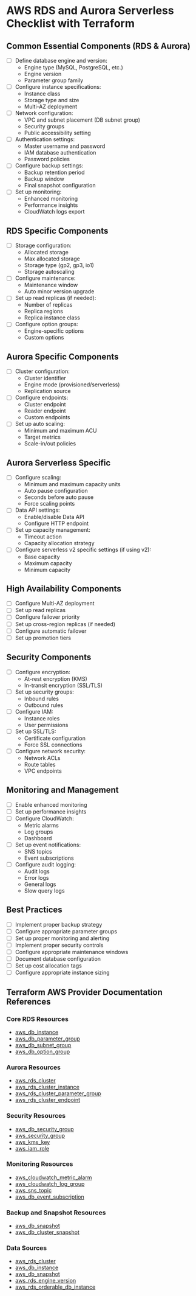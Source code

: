 # AWS RDS and Aurora Serverless Checklist with Terraform

## Common Essential Components (RDS & Aurora)

- [ ] Define database engine and version:
  - Engine type (MySQL, PostgreSQL, etc.)
  - Engine version
  - Parameter group family
- [ ] Configure instance specifications:
  - Instance class
  - Storage type and size
  - Multi-AZ deployment
- [ ] Network configuration:
  - VPC and subnet placement (DB subnet group)
  - Security groups
  - Public accessibility setting
- [ ] Authentication settings:
  - Master username and password
  - IAM database authentication
  - Password policies
- [ ] Configure backup settings:
  - Backup retention period
  - Backup window
  - Final snapshot configuration
- [ ] Set up monitoring:
  - Enhanced monitoring
  - Performance insights
  - CloudWatch logs export

## RDS Specific Components

- [ ] Storage configuration:
  - Allocated storage
  - Max allocated storage
  - Storage type (gp2, gp3, io1)
  - Storage autoscaling
- [ ] Configure maintenance:
  - Maintenance window
  - Auto minor version upgrade
- [ ] Set up read replicas (if needed):
  - Number of replicas
  - Replica regions
  - Replica instance class
- [ ] Configure option groups:
  - Engine-specific options
  - Custom options

## Aurora Specific Components

- [ ] Cluster configuration:
  - Cluster identifier
  - Engine mode (provisioned/serverless)
  - Replication source
- [ ] Configure endpoints:
  - Cluster endpoint
  - Reader endpoint
  - Custom endpoints
- [ ] Set up auto scaling:
  - Minimum and maximum ACU
  - Target metrics
  - Scale-in/out policies

## Aurora Serverless Specific

- [ ] Configure scaling:
  - Minimum and maximum capacity units
  - Auto pause configuration
  - Seconds before auto pause
  - Force scaling points
- [ ] Data API settings:
  - Enable/disable Data API
  - Configure HTTP endpoint
- [ ] Set up capacity management:
  - Timeout action
  - Capacity allocation strategy
- [ ] Configure serverless v2 specific settings (if using v2):
  - Base capacity
  - Maximum capacity
  - Minimum capacity

## High Availability Components

- [ ] Configure Multi-AZ deployment
- [ ] Set up read replicas
- [ ] Configure failover priority
- [ ] Set up cross-region replicas (if needed)
- [ ] Configure automatic failover
- [ ] Set up promotion tiers

## Security Components

- [ ] Configure encryption:
  - At-rest encryption (KMS)
  - In-transit encryption (SSL/TLS)
- [ ] Set up security groups:
  - Inbound rules
  - Outbound rules
- [ ] Configure IAM:
  - Instance roles
  - User permissions
- [ ] Set up SSL/TLS:
  - Certificate configuration
  - Force SSL connections
- [ ] Configure network security:
  - Network ACLs
  - Route tables
  - VPC endpoints

## Monitoring and Management

- [ ] Enable enhanced monitoring
- [ ] Set up performance insights
- [ ] Configure CloudWatch:
  - Metric alarms
  - Log groups
  - Dashboard
- [ ] Set up event notifications:
  - SNS topics
  - Event subscriptions
- [ ] Configure audit logging:
  - Audit logs
  - Error logs
  - General logs
  - Slow query logs

## Best Practices

- [ ] Implement proper backup strategy
- [ ] Configure appropriate parameter groups
- [ ] Set up proper monitoring and alerting
- [ ] Implement proper security controls
- [ ] Configure appropriate maintenance windows
- [ ] Document database configuration
- [ ] Set up cost allocation tags
- [ ] Configure appropriate instance sizing

## Terraform AWS Provider Documentation References

### Core RDS Resources

- [aws_db_instance](https://registry.terraform.io/providers/hashicorp/aws/latest/docs/resources/db_instance)
- [aws_db_parameter_group](https://registry.terraform.io/providers/hashicorp/aws/latest/docs/resources/db_parameter_group)
- [aws_db_subnet_group](https://registry.terraform.io/providers/hashicorp/aws/latest/docs/resources/db_subnet_group)
- [aws_db_option_group](https://registry.terraform.io/providers/hashicorp/aws/latest/docs/resources/db_option_group)

### Aurora Resources

- [aws_rds_cluster](https://registry.terraform.io/providers/hashicorp/aws/latest/docs/resources/rds_cluster)
- [aws_rds_cluster_instance](https://registry.terraform.io/providers/hashicorp/aws/latest/docs/resources/rds_cluster_instance)
- [aws_rds_cluster_parameter_group](https://registry.terraform.io/providers/hashicorp/aws/latest/docs/resources/rds_cluster_parameter_group)
- [aws_rds_cluster_endpoint](https://registry.terraform.io/providers/hashicorp/aws/latest/docs/resources/rds_cluster_endpoint)

### Security Resources

- [aws_db_security_group](https://registry.terraform.io/providers/hashicorp/aws/latest/docs/resources/db_security_group)
- [aws_security_group](https://registry.terraform.io/providers/hashicorp/aws/latest/docs/resources/security_group)
- [aws_kms_key](https://registry.terraform.io/providers/hashicorp/aws/latest/docs/resources/kms_key)
- [aws_iam_role](https://registry.terraform.io/providers/hashicorp/aws/latest/docs/resources/iam_role)

### Monitoring Resources

- [aws_cloudwatch_metric_alarm](https://registry.terraform.io/providers/hashicorp/aws/latest/docs/resources/cloudwatch_metric_alarm)
- [aws_cloudwatch_log_group](https://registry.terraform.io/providers/hashicorp/aws/latest/docs/resources/cloudwatch_log_group)
- [aws_sns_topic](https://registry.terraform.io/providers/hashicorp/aws/latest/docs/resources/sns_topic)
- [aws_db_event_subscription](https://registry.terraform.io/providers/hashicorp/aws/latest/docs/resources/db_event_subscription)

### Backup and Snapshot Resources

- [aws_db_snapshot](https://registry.terraform.io/providers/hashicorp/aws/latest/docs/resources/db_snapshot)
- [aws_db_cluster_snapshot](https://registry.terraform.io/providers/hashicorp/aws/latest/docs/resources/db_cluster_snapshot)

### Data Sources

- [aws_rds_cluster](https://registry.terraform.io/providers/hashicorp/aws/latest/docs/data-sources/rds_cluster)
- [aws_db_instance](https://registry.terraform.io/providers/hashicorp/aws/latest/docs/data-sources/db_instance)
- [aws_db_snapshot](https://registry.terraform.io/providers/hashicorp/aws/latest/docs/data-sources/db_snapshot)
- [aws_rds_engine_version](https://registry.terraform.io/providers/hashicorp/aws/latest/docs/data-sources/rds_engine_version)
- [aws_rds_orderable_db_instance](https://registry.terraform.io/providers/hashicorp/aws/latest/docs/data-sources/rds_orderable_db_instance)
